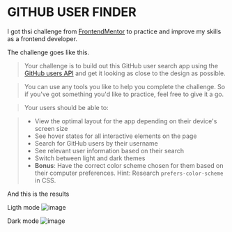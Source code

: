# GITHUB USER FINDER

I got thsi challenge from [FrontendMentor](https://www.frontendmentor.io/challenges/github-user-search-app-Q09YOgaH6) to practice and improve my skills as a frontend developer.

The challenge goes like this.

> Your challenge is to build out this GitHub user search app using the [GitHub users API](https://docs.github.com/en/rest/users?apiVersion=2022-11-28#get-a-user) and get it looking as close to the design as possible.

> You can use any tools you like to help you complete the challenge. So if you've got something you'd like to practice, feel free to give it a go.

> Your users should be able to:

> - View the optimal layout for the app depending on their device's screen size
> - See hover states for all interactive elements on the page
> - Search for GitHub users by their username
> - See relevant user information based on their search
> - Switch between light and dark themes
> - **Bonus**: Have the correct color scheme chosen for them based on their computer preferences. Hint: Research `prefers-color-scheme` in CSS.

And this is the results

Ligth mode
![image](https://github.com/luisflr/github-user-info/assets/37960514/cf9a3327-ab6b-473b-a514-5b7cd140ad1a)


Dark mode
![image](https://github.com/luisflr/github-user-info/assets/37960514/2252478b-5175-4400-9c92-506307875a9f)
